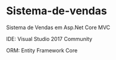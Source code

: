 # Sistema-de-vendas

Sistema de Vendas em Asp.Net Core MVC 

IDE: Visual Studio 2017 Community

ORM: Entity Framework Core


